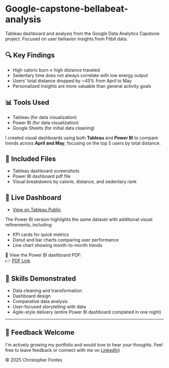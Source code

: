 # Google-capstone-bellabeat-analysis
Tableau dashboard and analysis from the Google Data Analytics Capstone project. Focused on user behavior insights from Fitbit data.

## 🔍 Key Findings
- High caloric burn ≠ high distance traveled
- Sedentary time does not always correlate with low energy output
- Users' total distance dropped by ~45% from April to May
- Personalized insights are more valuable than general activity goals

## 📊 Tools Used
- Tableau (for data visualization)
- Power BI (for data visualization)
- Google Sheets (for initial data cleaning)

I created visual dashboards using both **Tableau** and **Power BI** to compare trends across **April and May**, focusing on the top 5 users by total distance.
  
## 📁 Included Files
- Tableau dashboard screenshots
- Power BI dashboard pdf file
- Visual breakdowns by calorie, distance, and sedentary rank

## 📎 Live Dashboard
- [View on Tableau Public](https://public.tableau.com/views/FitbitUserAnalysisGoogleDataAnalyticsCapstone/Dashboard1?:language=en-US&:sid=&:redirect=auth&:display_count=n&:origin=viz_share_link)

The Power BI version highlights the same dataset with additional visual refinements, including:
- KPI cards for quick metrics
- Donut and bar charts comparing user performance
- Line chart showing month-to-month trends

📄 View the Power BI dashboard PDF:  
👉 [PDF Link](file://Home/Documents/FontesBellaBeatPowerBI%203.pdf) 

## 🧠 Skills Demonstrated
- Data cleaning and transformation
- Dashboard design
- Comparative data analysis
- User-focused storytelling with data
- Agile-style delivery (entire Power BI dashboard completed in one night)


---

## 💬 Feedback Welcome
I'm actively growing my portfolio and would love to hear your thoughts. Feel free to leave feedback or connect with me on [LinkedIn](https://www.linkedin.com/in/christopher-fontes/)) 

© 2025 Christopher Fontes
